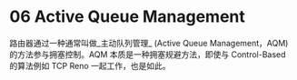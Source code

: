 # 06 Active Queue Management

路由器通过一种通常叫做_主动队列管理_ (Active Queue Management，AQM)的方法参与拥塞控制。AQM 本质是一种拥塞规避方法，即使与 Control-Based 的算法例如 TCP Reno 一起工作，也是如此。